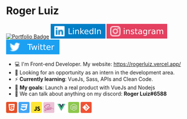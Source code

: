 # Roger Luiz

[![Portfolio Badge](assets/portfolio-badge)](https://gist.github.com/abantes/94eb77e77ed3edbe4e6ed02b50fe5a12) 
[![LinkedIn Badge](assets/linkedIn-badge.svg)](https://www.linkedin.com/in/roger-luiz/) 
[![Instagram Badge](assets/instagram-badge.svg)](https://www.instagram.com/rogerluiz.dev/) 
[![Twitter Badge](assets/twitter-badge.svg)](https://twitter.com/rogerluizz)

- :computer: I'm Front-end Developer. My website: https://rogerluiz.vercel.app/
- :eyes: Looking for an opportunity as an intern in the development area.
- :zap: __Currently learning__: VueJs, Sass, APIs and Clean Code.
- :rocket: __My goals__: Launch a real product with VueJs and Nodejs
- :speech_balloon: We can talk about anything on my discord: __Roger Luiz#6588__

<p align="left">
  <img src="assets/html.png" alt="html" width="30" height="30"/>
  <img src="assets/css.png" alt="css" width="30" height="30"/>
  <img src="assets/javascript.png" alt="javascript" width="30" height="30"/>
  <img src="assets/sass.png" alt="sass" width="30" height="30"/>
  <img src="assets/vuejs.png" alt="vuejs" width="30" height="30"/>
  <img src="assets/nodejs.png" alt="node" width="30" height="30"/>
  <img src="assets/git.png" alt="git" width="30" height="30"/>
</p>